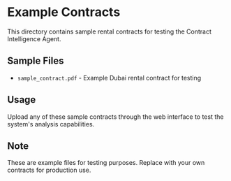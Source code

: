 # Example Contracts

This directory contains sample rental contracts for testing the Contract Intelligence Agent.

## Sample Files

- `sample_contract.pdf` - Example Dubai rental contract for testing

## Usage

Upload any of these sample contracts through the web interface to test the system's analysis capabilities.

## Note

These are example files for testing purposes. Replace with your own contracts for production use.
















